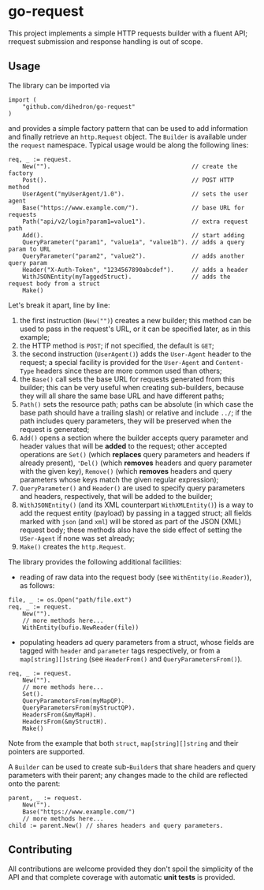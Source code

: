 # go-request
This project implements a simple HTTP requests builder with a fluent API; rrequest submission and response handling is out of scope.

## Usage
The library can be imported via
``` golang {.line-numbers}
import (
	"github.com/dihedron/go-request"
)
```
and provides a simple factory pattern that can be used to add information and finally retrieve an ```http.Request``` object. The ```Builder``` is available under the ```request``` namespace.
Typical usage would be along the following lines:
``` golang {.line-numbers}
req, _ := request.
	New("").                                        // create the factory
	Post().                                         // POST HTTP method
	UserAgent("myUserAgent/1.0").                   // sets the user agent
	Base("https://www.example.com/").               // base URL for requests
	Path("api/v2/login?param1=value1").             // extra request path
	Add().                                          // start adding
	QueryParameter("param1", "value1a", "value1b").	// adds a query param to URL
	QueryParameter("param2", "value2").             // adds another query param
	Header("X-Auth-Token", "1234567890abcdef").     // adds a header
	WithJSONEntity(myTaggedStruct).                 // adds the request body from a struct
	Make()
```
Let's break it apart, line by line: 
1. the first instruction (```New("")```) creates a new builder; this method can be used to pass in the request's URL, or it can be specified later, as in this example;
2. the HTTP method is ```POST```; if not specified, the default is ```GET```;
3. the second instruction (```UserAgent()```) adds the ```User-Agent``` header to the request; a special facility is provided for the ```User-Agent``` and ```Content-Type``` headers since these are more common used than others;
4. the ```Base()``` call sets the base URL for requests generated from this builder; this can be very useful when creating sub-builders, because they will all share the same base URL and have different paths;
5. ```Path()``` sets the resource path; paths can be absolute (in which case the base path should have a trailing slash) or relative and include ```../```; if the path includes query parameters, they will be preserved when the request is generated;
6. ```Add()``` opens a section where the builder accepts query parameter and header values that will be __added__ to the request; other accepted operations are ```Set()``` (which __replaces__ query parameters and headers if already present), ```'Del()``` (which __removes__ headers and query parameter with the given key), ```Remove()``` (which __removes__ headers and query parameters whose keys match the given regular expression);
7. ```QueryParameter()``` and ```Header()``` are used to specify query parameters and headers, respectively, that will be added to the builder;
8. ```WithJSONEntity()``` (and its XML counterpart ```WithXMLEntity()```) is a way to add the request entity (payload) by passing in a tagged struct; all fields marked with ```json``` (and ```xml```) will be stored as part of the JSON (XML) request body; these methods also have the side effect of setting the ```USer-Agent``` if none was set already;
9. ```Make()``` creates the ```http.Request```.
 
The library provides the following additional facilities:
- reading of raw data into the request body (see ```WithEntity(io.Reader)```), as follows:
``` golang {.line-numbers}
file, _ := os.Open("path/file.ext")
req, _ := request.
	New("").
	// more methods here...
	WithEntity(bufio.NewReader(file))
```
- populating headers ad query parameters from a struct, whose fields are tagged with ```header``` and ```parameter``` tags respectively, or from a ```map[string][]string``` (see ```HeaderFrom()``` and ```QueryParametersFrom()```).
``` golang {.line-numbers}
req, _ := request.
	New("").
	// more methods here...
	Set().
	QueryParametersFrom(myMapQP).
	QueryParametersFrom(myStructQP).
	HeadersFrom(&myMapH).
	HeadersFrom(&myStructH).
	Make()
```
Note from the example that both ```struct```, ```map[string][]string``` and their pointers are supported.

A ```Builder``` can be used to create sub-```Builder```s that share headers and query parameters with their parent; any changes made to the child are reflected onto the parent:
``` golang {.line-numbers}
parent, _ := request.
	New("").
	Base("https://www.example.com/")
	// more methods here...
child := parent.New() // shares headers and query parameters.
```	


## Contributing
All contributions are welcome provided they don't spoil the simplicity of the API and that complete coverage with automatic __unit tests__ is provided.
